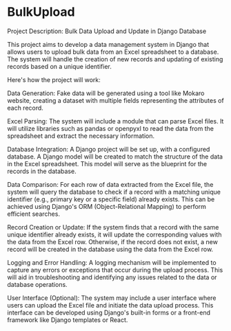 # BulkUpload
Project Description: Bulk Data Upload and Update in Django Database

This project aims to develop a data management system in Django that allows users to upload bulk data from an Excel spreadsheet to a database. The system will handle the creation of new records and updating of existing records based on a unique identifier.

Here's how the project will work:

Data Generation: Fake data will be generated using a tool like Mokaro website, creating a dataset with multiple fields representing the attributes of each record.

Excel Parsing: The system will include a module that can parse Excel files. It will utilize libraries such as pandas or openpyxl to read the data from the spreadsheet and extract the necessary information.

Database Integration: A Django project will be set up, with a configured database. A Django model will be created to match the structure of the data in the Excel spreadsheet. This model will serve as the blueprint for the records in the database.

Data Comparison: For each row of data extracted from the Excel file, the system will query the database to check if a record with a matching unique identifier (e.g., primary key or a specific field) already exists. This can be achieved using Django's ORM (Object-Relational Mapping) to perform efficient searches.

Record Creation or Update: If the system finds that a record with the same unique identifier already exists, it will update the corresponding values with the data from the Excel row. Otherwise, if the record does not exist, a new record will be created in the database using the data from the Excel row.

Logging and Error Handling: A logging mechanism will be implemented to capture any errors or exceptions that occur during the upload process. This will aid in troubleshooting and identifying any issues related to the data or database operations.

User Interface (Optional): The system may include a user interface where users can upload the Excel file and initiate the data upload process. This interface can be developed using Django's built-in forms or a front-end framework like Django templates or React.
